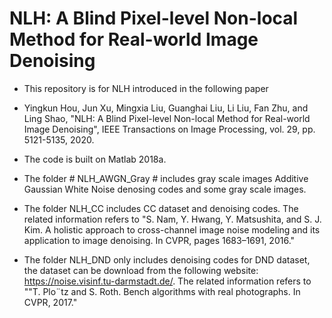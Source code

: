 # NLH: A Blind Pixel-level Non-local Method for Real-world Image Denoising
* This repository is for NLH introduced in the following paper

* Yingkun Hou, Jun Xu, Mingxia Liu, Guanghai Liu, Li Liu, Fan Zhu, and Ling Shao, "NLH: A Blind Pixel-level Non-local 
Method for Real-world Image Denoising", IEEE Transactions on Image Processing, vol. 29, pp. 5121-5135, 2020.

* The code is built on Matlab 2018a.

* The folder # NLH_AWGN_Gray # includes gray scale images Additive Gaussian White Noise denosing codes and some gray scale images.

* The folder NLH_CC includes CC dataset and denoising codes. The related information refers to "S. Nam, Y. Hwang, Y.  Matsushita, and S. J. Kim. A holistic approach to cross-channel image noise modeling and its application to image
denoising. In CVPR, pages 1683–1691, 2016."

* The folder NLH_DND only includes denoising codes for DND dataset, the dataset can be download from the following website:     https://noise.visinf.tu-darmstadt.de/. The related information refers to ""T.  Plo¨tz  and  S.  Roth.   Bench                                 algorithms  with  real photographs.  In CVPR, 2017."
